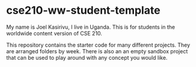 # cse210-ww-student-template
My name is Joel Kasirivu, I live in Uganda.
This is for students in the worldwide content version of CSE 210.

This repository contains the starter code for many different projects. They are arranged folders by week. There is also an an empty sandbox project that can be used to play around with any concept you would like.
